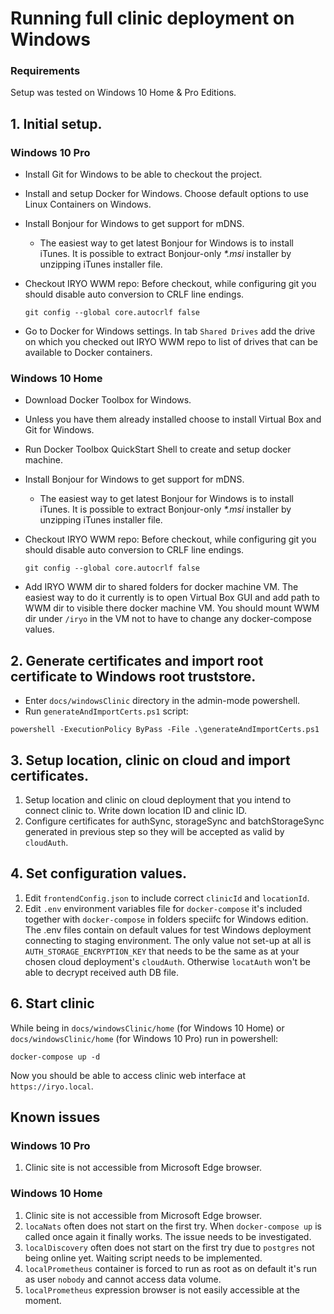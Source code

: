 # Running full clinic deployment on Windows

### Requirements

Setup was tested on Windows 10 Home & Pro Editions.

## 1. Initial setup.

### Windows 10 Pro

*   Install Git for Windows to be able to checkout the project.
*   Install and setup Docker for Windows. Choose default options to use Linux Containers on Windows.
*   Install Bonjour for Windows to get support for mDNS.
    *   The easiest way to get latest Bonjour for Windows is to install iTunes. It is possible to extract Bonjour-only _\*.msi_ installer by unzipping iTunes installer file.
*   Checkout IRYO WWM repo:
    Before checkout, while configuring git you should disable auto conversion to CRLF line endings.

    ```
    git config --global core.autocrlf false
    ```

*   Go to Docker for Windows settings. In tab `Shared Drives` add the drive on which you checked out IRYO WWM repo to list of drives that can be available to Docker containers.

### Windows 10 Home

*   Download Docker Toolbox for Windows.
*   Unless you have them already installed choose to install Virtual Box and Git for Windows.
*   Run Docker Toolbox QuickStart Shell to create and setup docker machine.
*   Install Bonjour for Windows to get support for mDNS.
    *   The easiest way to get latest Bonjour for Windows is to install iTunes. It is possible to extract Bonjour-only _\*.msi_ installer by unzipping iTunes installer file.
*   Checkout IRYO WWM repo:
    Before checkout, while configuring git you should disable auto conversion to CRLF line endings.

    ```
    git config --global core.autocrlf false
    ```

*   Add IRYO WWM dir to shared folders for docker machine VM.
    The easiest way to do it currently is to open Virtual Box GUI and add path to WWM dir to visible there docker machine VM. You should mount WWM dir under `/iryo` in the VM not to have to change any docker-compose values.

## 2. Generate certificates and import root certificate to Windows root truststore.

*   Enter `docs/windowsClinic` directory in the admin-mode powershell.
*   Run `generateAndImportCerts.ps1` script:

```
powershell -ExecutionPolicy ByPass -File .\generateAndImportCerts.ps1
```

## 3. Setup location, clinic on cloud and import certificates.

1.  Setup location and clinic on cloud deployment that you intend to connect clinic to. Write down location ID and clinic ID.
2.  Configure certificates for authSync, storageSync and batchStorageSync generated in previous step so they will be accepted as valid by `cloudAuth`.

## 4. Set configuration values.

1.  Edit `frontendConfig.json` to include correct `clinicId` and `locationId`.
2.  Edit `.env` environment variables file for `docker-compose` it's included together with `docker-compose` in folders speciifc for Windows edition.
    The .env files contain on default values for test Windows deployment connecting to staging environment.
    The only value not set-up at all is `AUTH_STORAGE_ENCRYPTION_KEY` that needs to be the same as at your chosen cloud deployment's `cloudAuth`. Otherwise `locatAuth` won't be able to decrypt received auth DB file.

## 6. Start clinic

While being in `docs/windowsClinic/home` (for Windows 10 Home) or `docs/windowsClinic/home` (for Windows 10 Pro) run in powershell:

```
docker-compose up -d
```

Now you should be able to access clinic web interface at `https://iryo.local`.

## Known issues

### Windows 10 Pro

1.  Clinic site is not accessible from Microsoft Edge browser.

### Windows 10 Home

1.  Clinic site is not accessible from Microsoft Edge browser.
2.  `locaNats` often does not start on the first try. When `docker-compose up` is called once again it finally works. The issue needs to be investigated.
3.  `localDiscovery` often does not start on the first try due to `postgres` not being online yet. Waiting script needs to be implemented.
4.  `localPrometheus` container is forced to run as root as on default it's run as user `nobody` and cannot access data volume.
5.  `localPrometheus` expression browser is not easily accessible at the moment.
